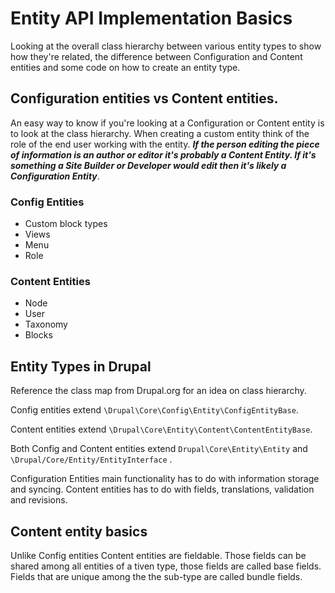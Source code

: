 # Entity API Implementation Basics

Looking at the overall class hierarchy between various entity types to show how they're related, the difference between Configuration and Content entities and some code on how to create an entity type.

## Configuration entities vs Content entities.

An easy way to know if you're looking at a Configuration or Content entity is to look at the class hierarchy. When creating a custom entity think of the role of the end user working with the entity. _**If the person editing the piece of information is an author or editor it's probably a Content Entity. If it's something a Site Builder or Developer would edit then it's likely a Configuration Entity**_.

### Config Entities

* Custom block types
* Views
* Menu
* Role

### Content Entities

* Node
* User
* Taxonomy
* Blocks

## Entity Types in Drupal

Reference the class map from Drupal.org for an idea on class hierarchy.

Config entities extend `\Drupal\Core\Config\Entity\ConfigEntityBase`.

Content entities extend `\Drupal\Core\Entity\Content\ContentEntityBase`.

Both Config and Content entities extend `Drupal\Core\Entity\Entity` and `\Drupal/Core/Entity/EntityInterface` .

Configuration Entities main functionality has to do with information storage and syncing. Content entities has to do with fields, translations, validation and revisions.

## Content entity basics

Unlike Config entities Content entities are fieldable. Those fields can be shared among all entities of a tiven type, those fields are called base fields. Fields that are unique among the the sub-type are called bundle fields.



